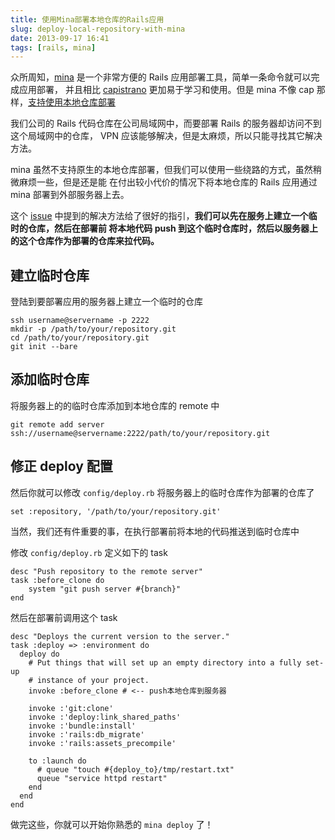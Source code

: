 ```yaml
---
title: 使用Mina部署本地仓库的Rails应用
slug: deploy-local-repository-with-mina
date: 2013-09-17 16:41
tags: [rails, mina]
---
```


众所周知，[mina] 是一个非常方便的 Rails 应用部署工具，简单一条命令就可以完成应用部署，
并且相比 [capistrano] 更加易于学习和使用。但是 mina 不像 cap 那样，[支持使用本地仓库部署][1]

我们公司的 Rails 代码仓库在公司局域网中，而要部署 Rails 的服务器却访问不到这个局域网中的仓库，
VPN 应该能够解决，但是太麻烦，所以只能寻找其它解决方法。

mina 虽然不支持原生的本地仓库部署，但我们可以使用一些绕路的方式，虽然稍微麻烦一些，但是还是能
在付出较小代价的情况下将本地仓库的 Rails 应用通过 mina 部署到外部服务器上去。

这个 [issue] 中提到的解决方法给了很好的指引，**我们可以先在服务上建立一个临时的仓库，然后在部署前
将本地代码 push 到这个临时仓库时，然后以服务器上的这个仓库作为部署的仓库来拉代码。**

建立临时仓库
-----------------------

登陆到要部署应用的服务器上建立一个临时的仓库

    ssh username@servername -p 2222
    mkdir -p /path/to/your/repository.git
    cd /path/to/your/repository.git
    git init --bare

添加临时仓库
--------------

将服务器上的的临时仓库添加到本地仓库的 remote 中

    git remote add server ssh://username@servername:2222/path/to/your/repository.git

修正 deploy 配置
------------------

然后你就可以修改 `config/deploy.rb` 将服务器上的临时仓库作为部署的仓库了

    set :repository, '/path/to/your/repository.git'

当然，我们还有件重要的事，在执行部署前将本地的代码推送到临时仓库中

修改 `config/deploy.rb` 定义如下的 task

    desc "Push repository to the remote server"
    task :before_clone do
        system "git push server #{branch}"
    end

然后在部署前调用这个 task

    desc "Deploys the current version to the server."
    task :deploy => :environment do
      deploy do
        # Put things that will set up an empty directory into a fully set-up
        # instance of your project.
        invoke :before_clone # <-- push本地仓库到服务器

        invoke :'git:clone'
        invoke :'deploy:link_shared_paths'
        invoke :'bundle:install'
        invoke :'rails:db_migrate'
        invoke :'rails:assets_precompile'

        to :launch do
          # queue "touch #{deploy_to}/tmp/restart.txt"
          queue "service httpd restart"
        end
      end
    end

做完这些，你就可以开始你熟悉的 `mina deploy` 了！

[1]: http://stackoverflow.com/a/5538027/260793
[issue]: https://github.com/nadarei/mina/issues/54
[mina]: https://github.com/nadarei/mina
[capistrano]: https://github.com/capistrano/capistrano/

